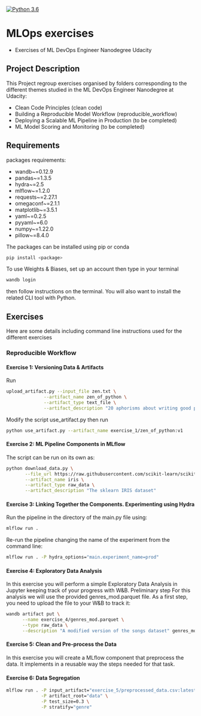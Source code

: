 [![Python 3.6](https://img.shields.io/badge/python-3.8-blue.svg)](https://www.python.org/downloads/release/python-360/)
# MLOps exercises

- Exercises of ML DevOps Engineer Nanodegree Udacity

## Project Description

This Project regroup exercises organised by folders corresponding to 
the different themes studied in the ML DevOps Engineer Nanodegree at 
Udacity:
  - Clean Code Principles (clean code)
  - Building a Reproducible Model Workflow (reproducible_workflow)
  - Deploying a Scalable ML Pipeline in Production (to be completed)
  - ML Model Scoring and Monitoring (to be completed)

## Requirements
packages requirements:

  - wandb~=0.12.9 
  - pandas~=1.3.5 
  - hydra~=2.5 
  - mlflow~=1.2.0 
  - requests~=2.27.1 
  - omegaconf~=2.1.1 
  - matplotlib~=3.5.1 
  - yaml~=0.2.5 
  - pyyaml~=6.0 
  - numpy~=1.22.0 
  - pillow~=8.4.0

The packages can be installed using pip or conda
```bash
pip install <package>
```
To use Weights & Biases, set up an account then type in your terminal
```bash
wandb login
```
then follow instructions on the terminal. You will also want to install the related 
CLI tool with Python.


## Exercises
Here are some details including command line instructions used for the different exercises
### Reproducible Workflow

#### Exercise 1: Versioning Data & Artifacts
Run 
```bash
upload_artifact.py --input_file zen.txt \
              --artifact_name zen_of_python \
              --artifact_type text_file \
              --artifact_description "20 aphorisms about writing good python code"
```
Modify the script use_artifact.py then run
```bash
python use_artifact.py --artifact_name exercise_1/zen_of_python:v1
```
#### Exercise 2: ML Pipeline Components in MLflow
The script can be run on its own as:
```bash
python download_data.py \
       --file_url https://raw.githubusercontent.com/scikit-learn/scikit-learn/4dfdfb4e1bb3719628753a4ece995a1b2fa5312a/sklearn/datasets/data/iris.csv \
       --artifact_name iris \
       --artifact_type raw_data \
       --artifact_description "The sklearn IRIS dataset"
```
#### Exercise 3: Linking Together the Components. Experimenting using Hydra
Run the pipeline in the directory of the main.py file using:
```bash
mlflow run .
```
Re-run the pipeline changing the name of the experiment from the command line:
```bash
mlflow run . -P hydra_options="main.experiment_name=prod"
```

#### Exercise 4: Exploratory Data Analysis
In this exercise you will perform a simple Exploratory Data Analysis in Jupyter keeping track of 
your progress with W&B.
Preliminary step
For this analysis we will use the provided genres_mod.parquet file. As a first step, you need to upload the file to
your W&B to track it:
```bash
wandb artifact put \
      --name exercise_4/genres_mod.parquet \
      --type raw_data \
      --description "A modified version of the songs dataset" genres_mod.parquet
```

#### Exercise 5: Clean and Pre-process the Data
In this exercise you will create a MLflow component that preprocess the data. It implements in a 
reusable way the steps needed for that task.
#### Exercise 6: Data Segregation
```bash
mlflow run . -P input_artifact="exercise_5/preprocessed_data.csv:latest" \
             -P artifact_root="data" \
             -P test_size=0.3 \
             -P stratify="genre"
```